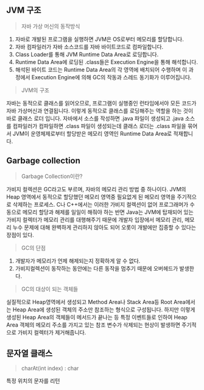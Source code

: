 
## JVM 구조

> 자바 가상 머신의 동작방식
1. 자바로 개발된 프로그램을 실행하면 JVM은 OS로부터 메모리를 할당합니다.
2. 자바 컴파일러가 자바 소스코드를 자바 바이트코드로 컴파일합니다.
3. Class Loader를 통해 JVM Runtime Data Area로 로딩합니다.
4. Runtime Data Area에 로딩된 .class들은 Execution Engine을 통해 해석합니다.
5. 해석된 바이트 코드는 Runtime Data Area의 각 영역에 배치되어 수행하며 이 과정에서 Execution Engine에 의해 GC의 작동과 스레드 동기화가 이루어집니다.

> JVM의 구조

자바는 동적으로 클래스를 읽어오므로, 프로그램이 실행중인 런타임에서야 모든 코드가 자바 가상머신과 연결됩니다.
이렇게 동적으로 클래스를 로딩해주는 역할을 하는 것이 바로 클래스 로더 입니다.
자바에서 소스를 작성하면 .java 파일이 생성되고 .java 소스를 컴파일러가 컴파일하면 .class 파일이 생성되는데 클래스 로더는 .class 파일을 묶어서 JVM이 운영체제로부터
할당받은 메모리 영역인 Runtime Data Area로 적재합니다.

## Garbage collection

>Garbage Collection이란?

가비지 컬렉션은 GC라고도 부르며, 자바의 메모리 관리 방법 중 하나이다. JVM의 Heap 영역에서 동적으로 할당했던 메모리 영역중 필요없게 된 메모리 영역을 주기적으로 삭제하는 프로세스.
C나 C++에서는 이러한 가비지 컬렉션이 없어 프로그래머가 수동으로 메모리 할당과 해제를 일일이 해줘야 하는 반면 Java는 JVM에 탑재되어 있는 가비지 컬렉터가 메모리 관리를 대행해주기 때문에 개발자 입장에서 메모리 관리, 메모리 누수 문제에 대해 완벽하게 관리하지 않아도 되어 오롯이 개발에만 집중할 수 있다는 장점이 있다.

> GC의 단점
1. 개발자가 메모리가 언제 해제되는지 정확하게 알 수 없다.
2. 가비지컬렉션이 동작하는 동안에는 다른 동작을 멈추기 때문에 오버헤드가 발생한다.

> GC의 대상이 되는 객체들

실질적으로 Heap영역에서 생성되고 Method Area나 Stack Area등 Root Area에서는 Heap Area에 생성된 객체의 주소만 참조하는 형식으로 구성됩니다. 하지만 이렇게 생성된 Heap Area의 객체들이 메서드가 끝나는 등 특정 이벤트들로 인하여 Heap Area 객체의 메모리 주소를 가지고 있는 참조 변수가 삭제되는 현상이 발생하면 주기적으로 가비지 컬렉터가 제거해줍니다.


## 문자열 클래스
> charAt(int index) : char

특정 위치의 문자를 리턴

